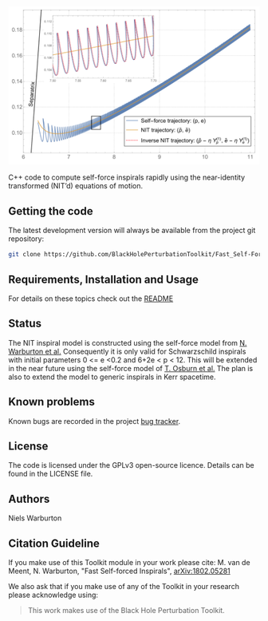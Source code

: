 ![NIT phase space inspiral](phase_space_inspiral.png)

C++ code to compute self-force inspirals rapidly using the near-identity transformed (NIT’d) equations of motion.

## Getting the code

The latest development version will always be available from the project git
repository:

```bash
git clone https://github.com/BlackHolePerturbationToolkit/Fast_Self-Forced_Inspirals.git
```

## Requirements, Installation and Usage

For details on these topics check out the [README](https://github.com/BlackHolePerturbationToolkit/Fast_Self-Forced_Inspirals/blob/master/README.md)

## Status

The NIT inspiral model is constructed using the self-force model from [N. Warburton et al.](https://arxiv.org/abs/1111.6908) Consequently it is only valid for Schwarzschild inspirals with initial parameters 0 <= e <0.2 and 6+2e < p < 12. This will be extended in the near future using the self-force model of [T. Osburn et al.](https://arxiv.org/abs/1511.01498) The plan is also to extend the model to generic inspirals in Kerr spacetime.

## Known problems

Known bugs are recorded in the project [bug tracker](https://github.com/BlackHolePerturbationToolkit/Fast_Self-Forced_Inspirals/issues).

## License

The code is licensed under the GPLv3 open-source licence. Details can be found in the LICENSE file.

## Authors

Niels Warburton    


## Citation Guideline

If you make use of this Toolkit module in your work please cite: M. van de Meent, N. Warburton, "Fast Self-forced Inspirals", [arXiv:1802.05281](https://arxiv.org/abs/1802.05281)

We also ask that if you make use of any of the Toolkit in your research please acknowledge using:

> This work makes use of the Black Hole Perturbation Toolkit.
